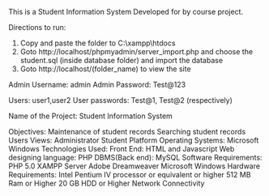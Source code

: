 This is a Student Information System Developed for by course project.

Directions to run:
1) Copy and paste the folder to C:\xampp\htdocs
2) Goto http://localhost/phpmyadmin/server_import.php and choose the student.sql (inside database folder) and import the database
3) Goto http://localhost/(folder_name) to view the site

Admin Username: admin
Admin Password: Test@123

Users: user1,user2
User passwords: Test@1, Test@2 (respectively)

Name of the Project: Student Information System

Objectives: 
	Maintenance of student records 
	Searching student records 
Users Views: 
	Administrator 
	Student Platform 
Operating Systems: Microsoft Windows 
Technologies Used: 
	Front End: HTML and Javascript 
	Web designing language: PHP 
	DBMS(Back end): MySQL 
Software Requirements: 
	PHP 5.0 
	XAMPP Server 
	Adobe Dreamweaver 
	Microsoft Windows 
Hardware Requirements: 
	Intel Pentium IV processor or equivalent or higher 
	512 MB Ram or Higher 
	20 GB HDD or Higher 
	Network Connectivity

